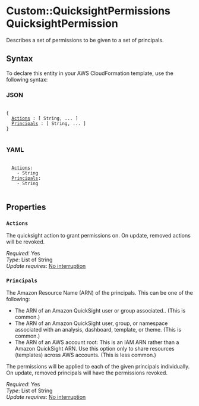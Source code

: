 <!-- markdownlint-disable MD033 -->
# Custom::QuicksightPermissions QuicksightPermission

Describes a set of permissions to be given to a set of principals\.

## Syntax

To declare this entity in your AWS CloudFormation template, use the following syntax:

### JSON

<pre>
 <code>
{
  <a href="#actions">Actions</a> : [ String, ... ]
  <a href="#principals">Principals</a> : [ String, ... ]
}
</code>
</pre>

### YAML

<pre>
 <code>
  <a href="#actions">Actions</a>:
    - String
  <a href="#principals">Principals</a>:
    - String
 </code>
</pre>

## Properties<a name="custom-resource-quicksight-permissions-property-permissions-properties"></a>

### `Actions`

The quicksight action to grant permissions on\.
On update, removed actions will be revoked.

*Required*: Yes  
*Type*: List of String  
*Update requires*: [No interruption](https://docs.aws.amazon.com/AWSCloudFormation/latest/UserGuide/using-cfn-updating-stacks-update-behaviors.html#update-no-interrupt)

### `Principals`  

The Amazon Resource Name \(ARN\) of the principals\. This can be one of the following:  

+ The ARN of an Amazon QuickSight user or group associated.\. \(This is common\.\)
+ The ARN of an Amazon QuickSight user, group, or namespace associated with an analysis, dashboard, template, or theme\. \(This is common\.\)
+ The ARN of an AWS account root: This is an IAM ARN rather than a Amazon QuickSight ARN\. Use this option only to share resources \(templates\) across AWS accounts\. \(This is less common\.\)

The permissions will be applied to each of the given principals individually.
On update, removed principals will have the permissions revoked.

*Required*: Yes  
*Type*: List of String  
*Update requires*: [No interruption](https://docs.aws.amazon.com/AWSCloudFormation/latest/UserGuide/using-cfn-updating-stacks-update-behaviors.html#update-no-interrupt)
